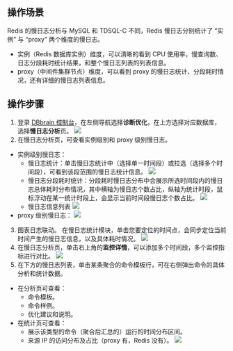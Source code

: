 
## 操作场景
Redis 的慢日志分析与 MySQL 和 TDSQL-C 不同，Redis 慢日志分别统计了 “实例” 与 “proxy” 两个维度的慢日志。
- 实例（Redis 数据库实例）维度，可以清晰的看到 CPU 使用率，慢查询数、日志分段耗时统计结果，和整个慢日志列表的列表信息。
- proxy（中间件集群节点）维度，可以看到 proxy 的慢日志统计、分段耗时情况，还有详细的慢日志列表信息。

## 操作步骤
1. 登录 [DBbrain 控制台](https://console.cloud.tencent.com/dbbrain)，在左侧导航选择**诊断优化**，在上方选择对应数据库，选择**慢日志分析**页。
![](https://main.qcloudimg.com/raw/540e4d8ce49f62a7cf9c1e03cef6c081.png)
2. 在慢日志分析页，可查看实例级别和 proxy 级别慢日志。
 - 实例级别慢日志：
    - 慢日志统计：单击慢日志统计中（选择单一时间段）或拉选（选择多个时间段），可看到该段范围的慢日志统计信息。
![](https://main.qcloudimg.com/raw/533c6ac4e8e6ee1ac1f35105775bf4cd.png)
    - 慢日志分段耗时统计：分段耗时慢日志分布中会展示所选时间段内的慢日志总体耗时分布情况，其中横轴为慢日志个数占比，纵轴为统计时段，鼠标浮动在某一统计时段上，会显示当前时间段慢日志个数占比。
![](https://main.qcloudimg.com/raw/f60c0a52f9e26b5a4b31d5fa118bb4d3.png)
    - 慢日志信息列表
![](https://main.qcloudimg.com/raw/333ef53b03b74842d9f6d1e8f0fc72ce.png)
 - proxy 级别慢日志：
![](https://main.qcloudimg.com/raw/dff5cb10b23027af7fc8bcc20865fe3f.png)
3. 图表日志联动。
在慢日志统计模块，单击您要定位的时间点，会同步定位当前时间产生的慢日志信息，以及具体耗时情况。
![](https://main.qcloudimg.com/raw/8d0596fc23190dffd3371d15a4c3374b.png)
4. 在慢日志分析页，单击右上角的**监控详情**，可以添加多个时间段，多个监控指标进行对比。
![](https://main.qcloudimg.com/raw/2c8b8f1be41ed82699aa8f1ef31f3124.png)
5. 在下方的慢日志列表，单击某条聚合的命令模板行，可在右侧弹出命令的具体分析和统计数据。
 - 在分析页可查看：
    - 命令模板。
    - 命令样例。
    - 优化建议和说明。
 - 在统计页可查看：
    - 展示该类型的命令（聚合后汇总的）运行的时间分布区间。
    - 来源 IP 的访问分布及占比（proxy 有，Redis 没有）。
![](https://main.qcloudimg.com/raw/c144821910a149ee51b807cc1f861627.png)
